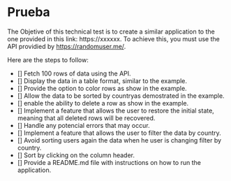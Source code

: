 # Prueba

The Objetive of this technical test is to create a similar application to the one 
provided in this link: https://xxxxxx. To achieve this, you must use the API providied by
https://randomuser.me/.

Here are the steps to follow:

- [] Fetch 100 rows of data using the API.
- [] Display the data in a table format, similar to the example.
- [] Provide the option to color rows as show in the example.
- [] Allow the data to be sorted by countryas demostrated in the example.
- [] enable the ability to delete a row as show in the example.
- [] Implement a feature that allows the user to restore the initial state, meaning that
all deleted rows will be recovered.
- [] Handle any potencial errors that may occur.
- [] Implement a feature that allows the user to filter the data by country.
- [] Avoid sorting users again the data when he user is changing filter by country.
- [] Sort by clicking on the column header.
- [] Provide a README.md file with instructions on how to run the application.